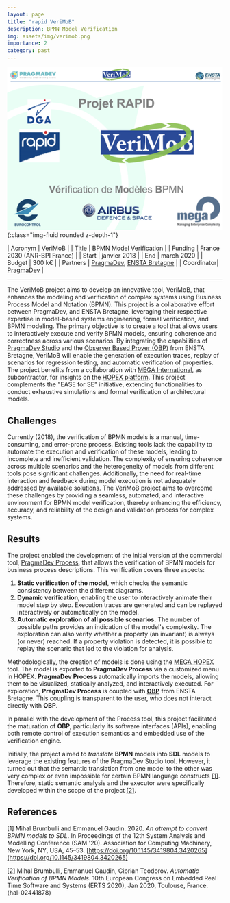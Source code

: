```yaml
---
layout: page
title: "rapid VeriMoB"
description: BPMN Model Verification
img: assets/img/verimob.png
importance: 2
category: past
---
```


![verimob page de garde](/assets/img/verimob_pagegarde.png){:class="img-fluid rounded z-depth-1"}

| Acronym   | VeriMoB |
| Title     | BPMN Model Verification |
| Funding   | France 2030 (ANR-BPI France)​ |
| Start     | janvier 2018 |
| End       | march 2020 |
| Budget    | 300 k€ |
| Partners  | [PragmaDev](https://www.pragmadev.com/), [ENSTA Bretagne](https://www.ensta-bretagne.fr/) |
| Coordinator| [PragmaDev](https://www.pragmadev.com/) |

---

The VeriMoB project aims to develop an innovative tool, VeriMoB, that enhances the modeling and verification of complex systems using Business Process Model and Notation (BPMN). This project is a collaborative effort between PragmaDev, and ENSTA Bretagne, leveraging their respective expertise in model-based systems engineering, formal verification, and BPMN modeling.  The primary objective is to create a tool that allows users to interactively execute and verify BPMN models, ensuring coherence and correctness across various scenarios. By integrating the capabilities of [PragmaDev Studio](https://www.pragmadev.com/product/studio.html) and the [Observer Based Prover (OBP)](http://obpcdl.org) from ENSTA Bretagne, VeriMoB will enable the generation of execution traces, replay of scenarios for regression testing, and automatic verification of properties. The project benefits from a collaboration with [MEGA International](https://www.mega.com), as subcontractor, for insights on the [HOPEX platform](https://www.mega.com/hopex-platform).
This project complements the "EASE for SE" initiative, extending functionalities to conduct exhaustive simulations and formal verification of architectural models.

## Challenges

Currently (2018), the verification of BPMN models is a manual, time-consuming, and error-prone process. Existing tools lack the capability to automate the execution and verification of these models, leading to incomplete and inefficient validation. The complexity of ensuring coherence across multiple scenarios and the heterogeneity of models from different tools pose significant challenges. Additionally, the need for real-time interaction and feedback during model execution is not adequately addressed by available solutions. The VeriMoB project aims to overcome these challenges by providing a seamless, automated, and interactive environment for BPMN model verification, thereby enhancing the efficiency, accuracy, and reliability of the design and validation process for complex systems.

## Results

The project enabled the development of the initial version of the commercial tool, [PragmaDev Process](https://www.pragmadev.com/product/process.html), that allows the verification of BPMN models for business process descriptions. This verification covers three aspects:

1. **Static verification of the model**, which checks the semantic consistency between the different diagrams.
2. **Dynamic verification**, enabling the user to interactively animate their model step by step. Execution traces are generated and can be replayed interactively or automatically on the model.
3. **Automatic exploration of all possible scenarios.** The number of possible paths provides an indication of the model's complexity. The exploration can also verify whether a property (an invariant) is always (or never) reached. If a property violation is detected, it is possible to replay the scenario that led to the violation for analysis.

Methodologically, the creation of models is done using the [MEGA HOPEX](https://www.mega.com/hopex-platform) tool. The model is exported to **PragmaDev Process** via a customized menu in HOPEX. **PragmaDev Process** automatically imports the models, allowing them to be visualized, statically analyzed, and interactively executed. For exploration, **PragmaDev Process** is coupled with [**OBP**](http://obpcdl.org) from ENSTA Bretagne. This coupling is transparent to the user, who does not interact directly with **OBP**.

In parallel with the development of the Process tool, this project facilitated the maturation of **OBP**, particularly its software interfaces (APIs), enabling both remote control of execution semantics and embedded use of the verification engine.

Initially, the project aimed to *translate* **BPMN** models into **SDL** models to leverage the existing features of the PragmaDev Studio tool. However, it turned out that the semantic translation from one model to the other was very complex or even impossible for certain BPMN language constructs [[1]](#1). Therefore, static semantic analysis and the executor were specifically developed within the scope of the project [[2]](#2).

## References

<a id="1">[1]</a> Mihal Brumbulli and Emmanuel Gaudin. 2020. *An attempt to convert BPMN models to SDL*. In Proceedings of the 12th System Analysis and Modelling Conference (SAM '20). Association for Computing Machinery, New York, NY, USA, 45–53. [https://doi.org/10.1145/3419804.3420265](https://doi.org/10.1145/3419804.3420265)

<a id="2">[2]</a> Mihal Brumbulli, Emmanuel Gaudin, Ciprian Teodorov. *Automatic Verification of BPMN Models*. 10th European Congress on Embedded Real Time Software and Systems (ERTS 2020), Jan 2020, Toulouse, France. ⟨hal-02441878⟩

